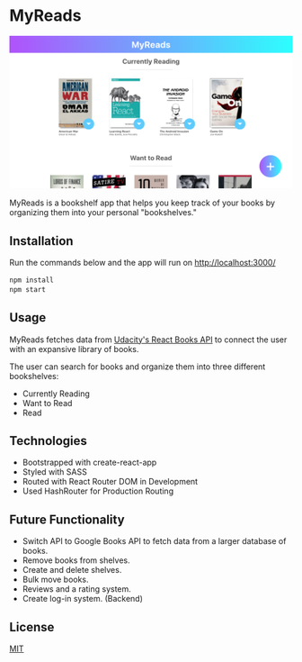 # MyReads

![Screenshot](./src/images/screenshot.png)

MyReads is a bookshelf app that helps you keep track of your books by organizing them into your personal "bookshelves." 

## Installation

Run the commands below and the app will run on [http://localhost:3000/](http://localhost:3000/)

```bash
npm install
npm start
```
## Usage

MyReads fetches data from [Udacity's React Books API](https://reactnd-books-api.udacity.com/) to connect the user with an expansive library of books. 

The user can search for books and organize them into three different bookshelves:
 
* Currently Reading
* Want to Read
* Read

## Technologies

* Bootstrapped with create-react-app
* Styled with SASS
* Routed with React Router DOM in Development
* Used HashRouter for Production Routing

## Future Functionality

* Switch API to Google Books API to fetch data from a larger database of books.
* Remove books from shelves.
* Create and delete shelves.
* Bulk move books.
* Reviews and a rating system.
* Create log-in system. (Backend)

## License
[MIT](https://choosealicense.com/licenses/mit/)